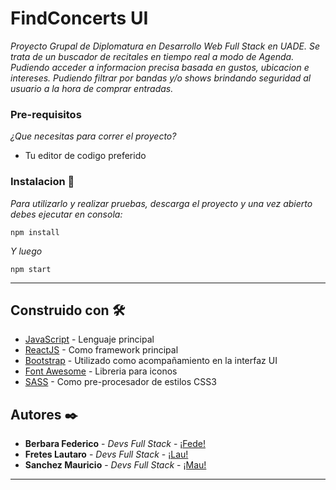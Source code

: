 # FindConcerts UI

_Proyecto Grupal de Diplomatura en Desarrollo Web Full Stack en UADE. Se trata de un buscador de recitales en tiempo real a modo de Agenda. Pudiendo acceder a informacion precisa basada en gustos, ubicacion e intereses. Pudiendo filtrar por bandas y/o shows brindando seguridad al usuario a la hora de comprar entradas._

### Pre-requisitos

_¿Que necesitas para correr el proyecto?_

* Tu editor de codigo preferido

### Instalacion 🔧

_Para utilizarlo y realizar pruebas, descarga el proyecto y una vez abierto debes ejecutar en consola:_

```
npm install
```

_Y luego_

```
npm start
```
---

## Construido con 🛠️

* [JavaScript](https://www.javascript.com) - Lenguaje principal
* [ReactJS](https://es.reactjs.org) - Como framework principal
* [Bootstrap](https://getbootstrap.com) - Utilizado como acompañamiento en la interfaz UI
* [Font Awesome](https://fontawesome.com) - Libreria para iconos
* [SASS](https://sass-lang.com) - Como pre-procesador de estilos CSS3

## Autores ✒️

* **Berbara Federico** - *Devs Full Stack* - [¡Fede!](https://github.com/villanuevand)
* **Fretes Lautaro** - *Devs Full Stack* - [¡Lau!](https://github.com/Lfretes05)
* **Sanchez Mauricio** - *Devs Full Stack* - [¡Mau!](https://github.com/Maurisan4011)

---
